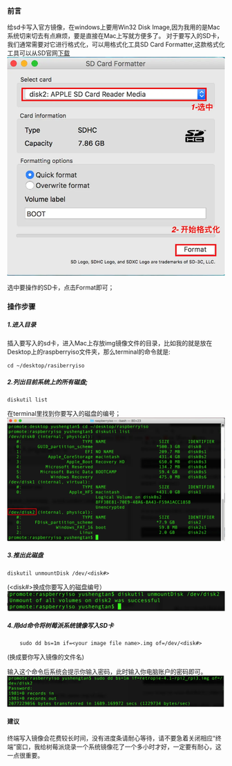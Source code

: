 ### 前言
给sd卡写入官方镜像，在windows上要用Win32 Disk Image,因为我用的是Mac系统切来切去有点麻烦，要是直接在Mac上写就方便多了。
对于要写入的SD卡，我们通常需要对它进行格式化，可以用格式化工具SD Card Formatter,这款格式化工具可以从SD官网[下载](https://www.sdcard.org/downloads/formatter/)
![01](localpicbed/用Terminal给SD卡写入img镜像的方法.assets/01.png)

选中要操作的SD卡，点击Format即可；

### 操作步骤

##### 1.进入目录

插入要写入的sd卡，进入Mac上存放img镜像文件的目录，比如我的就是放在Desktop上的raspberryiso文件夹，那么terminal的命令就是:

```
cd ~/desktop/rasiberryiso
```
##### 2.列出目前系统上的所有磁盘;

```
diskutil list
```
在terminal里找到你要写入的磁盘的编号；
![02](localpicbed/用Terminal给SD卡写入img镜像的方法.assets/02.png)

##### 3.推出此磁盘
```
diskutil unmountDisk /dev/<disk#> 
```
(<disk#>换成你要写入的磁盘编号）
![03](localpicbed/用Terminal给SD卡写入img镜像的方法.assets/03.png)

##### 4.用dd命令将树莓派系统镜像写入SD卡
```
    sudo dd bs=1m if=<your image file name>.img of=/dev/<disk#> 
```
(<your image file name>换成要你写入镜像的文件名)

输入这个命令后系统会提示你输入密码，此时输入你电脑账户的密码即可。
![04](localpicbed/用Terminal给SD卡写入img镜像的方法.assets/04.png)

#### 建议

终端写入镜像会花费较长时间，没有进度条请耐心等待，请不要急着关闭相应“终端”窗口，我给树莓派烧录一个系统镜像花了一个多小时才好，一定要有耐心，这一点很重要。